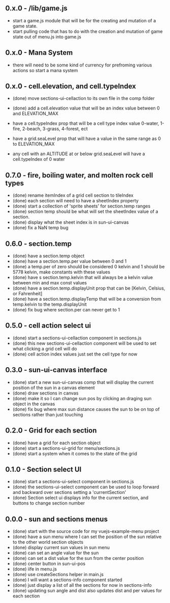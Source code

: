 <!-- land-sections-grid -->


<!-- BASIC IDEA -->
<!-- 
   Get the basic game logic worked out
-->

## 0.x.0 - /lib/game.js
* start a game.js module that will be for the creating and mutation of a game state.
* start pulling code that has to do with the creation and mutation of game state out of menu.js into game.js

## 0.x.0 - Mana System
* there will need to be some kind of currency for prefroming various actions so start a mana system

## 0.x.0 - cell.elevation, and cell.typeIndex
* (done) move sections-ui-cellaction to its own file in the comp folder
* (done) add a cell.elevation value that will be an index value between 0 and ELEVATION\_MAX

* have a cell.typeIndex prop that will be a cell type index value 0-water, 1-fire, 2-beach, 3-grass, 4-forest, ect

* have a grid.seaLevel prop that will have a value in the same range as 0 to ELEVATION\_MAX
* any cell with an ALTITUDE at or below grid.seaLevel will have a cell.typeIndex of 0 water

## 0.7.0 - fire, boiling water, and molten rock cell types
* (done) rename itemIndex of a grid cell section to tileIndex
* (done) each section will need to have a sheetIndex property
* (done) start a collection of 'sprite sheets' for section.temp ranges
* (done) section temp should be what will set the sheetIndex value of a section.
* (done) display what the sheet index is in sun-ui-canvas
* (done) fix a NaN temp bug

## 0.6.0 - section.temp
* (done) have a section.temp object
* (done) have a section.temp.per value between 0 and 1
* (done) a temp.per of zero should be considered 0 kelvin and 1 should be 5778 kelvin, make constants with these values
* (done) have s section.temp.kelvin that will always be a kelvin value between min and max const values
* (done) have a section.temp.displayUnit prop that can be \[Kelvin, Celsius, or Fahrenheit\]
* (done) have a section.temp.displayTemp that will be a conversion from temp.kelvin to the temp.displayUnit
* (done) fix bug where section.per can never get to 1

## 0.5.0 - cell action select ui
* (done) start a sections-ui-cellaction component in sections.js
* (done) this new sections-ui-cellaction component will be used to set what clicking a grid cell will do
* (done) cell action index values just set the cell type for now

## 0.3.0 - sun-ui-canvas interface
* (done) start a new sun-ui-canvas comp that will display the current position of the sun in a canvas element
* (done) draw sections in canvas
* (done) make it so I can change sun pos by clicking an draging sun object in the canvas
* (done) fix bug where max sun distance causes the sun to be on top of sections rather than just touching 

## 0.2.0 - Grid for each section
* (done) have a grid for each section object
* (done) start a sections-ui-grid for menu/sections.js
* (done) start a system when it comes to the state of the grid

## 0.1.0 - Section select UI
* (done) start a sections-ui-select component in sections.js
* (done) the sections-ui-select component can be used to loop forward and backward over sections setting a 'currentSection'
* (done) Section select ui displays info for the current section, and buttons to change section number

## 0.0.0 - sun and sections menus
* (done) start with the source code for my vuejs-example-menu project
* (done) have a sun menu where I can set the position of the sun relative to the other world section objects
* (done) display current sun values in sun menu
* (done) can set an angle value for the sun
* (done) can set a dist value for the sun from the center position
* (done) center button in sun-ui-pos
* (done) iife in menu.js
* (done) use createSections helper in main.js
* (done) I will want a sections-info component started
* (done) just display a list of all the sections for now in sections-info
* (done) updating sun angle and dist also updates dist and per values for each section
